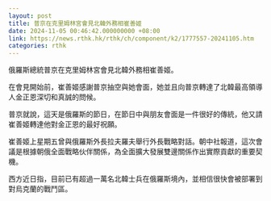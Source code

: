 ```yaml
---
layout: post
title: 普京在克里姆林宮會見北韓外務相崔善姬
date: 2024-11-05 00:46:42.000000000 +08:00
link: https://news.rthk.hk/rthk/ch/component/k2/1777557-20241105.htm
categories: rthk
---
```


俄羅斯總統普京在克里姆林宮會見北韓外務相崔善姬。

在會見開始前，崔善姬感謝普京抽空與她會面，她並且向普京轉達了北韓最高領導人金正恩深切和真誠的問候。

普京就說，這天是俄羅斯的節日，在節日中與朋友會面是一件很好的傳統，他又請崔善姬轉達他對金正恩的最好祝願。

崔善姬上星期五曾與俄羅斯外長拉夫羅夫舉行外長戰略對話。朝中社報道，這次會議是根據朝俄全面戰略伙伴關係，為全面擴大發展雙邊關係作出實際貢獻的重要契機。

西方近日指，目前已有超過一萬名北韓士兵在俄羅斯境內，並相信很快會被部署到對烏克蘭的戰鬥區。

